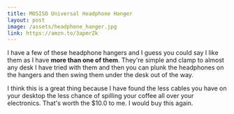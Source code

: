 ```yaml
---
title: MOSISO Universal Headphone Hanger
layout: post
image: /assets/headphone_hanger.jpg
link: https://amzn.to/3apmrZk
---
```

I have a few of these headphone hangers and I guess you could say I like them as I have **more than one of them**. They're simple and clamp to almost any desk I have tried with them and then you can plunk the headphones on the hangers and then swing them under the desk out of the way.

I think this is a great thing because I have found the less cables you have on your desktop the less chance of spilling your coffee all over your electronics. That's worth the $10.0 to me. I would buy this again.